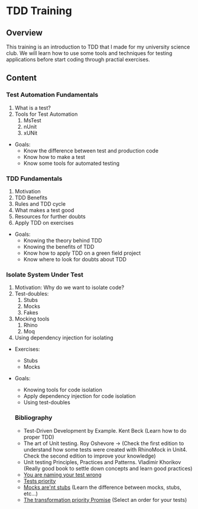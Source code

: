 
# TDD Training
## Overview

This training is an introduction to TDD that I made for my university science club.
We will learn how to use some tools and techniques
for testing applications before start coding through practial exercises.

## Content
### Test Automation Fundamentals

1. What is a test?
2. Tools for Test Automation
   1. MsTest
   2. nUnit
   3. xUNit

- Goals:
  - Know the difference between test and production code
  - Know how to make a test
  - Know some tools for automated testing

### TDD Fundamentals
1. Motivation
2. TDD Benefits
3. Rules and TDD cycle
4. What makes a test good
5. Resources for further doubts
6. Apply TDD on exercises

- Goals:
  - Knowing the theory behind TDD
  - Knowing the benefits of TDD
  - Know how to apply TDD on a green field project
  - Know where to look for doubts about TDD

### Isolate System Under Test
1. Motivation: Why do we want to isolate code?
2. Test-doubles:
   1. Stubs
   2. Mocks
   3. Fakes
3. Mocking tools
   1. Rhino
   2. Moq
4. Using dependency injection for isolating

- Exercises:
  - Stubs
  - Mocks

- Goals:
    - Knowing tools for code isolation
    - Apply dependency injection for code isolation
    - Using test-doubles


  ### Bibliography
  - Test-Driven Development by Example. Kent Beck (Learn how to do proper TDD)
  - The art of Unit testing. Roy Oshevore -> (Check the first edition to understand how some tests were created with RhinoMock in Unit4. Check the second edition to improve your knowledge)
  - Unit testing Principles, Practices and Patterns. Vladimir Khorikov  (Really good book to settle down concepts and learn good practices)
  - [You are naming your test wrong](https://enterprisecraftsmanship.com/posts/you-naming-tests-wrong/)
  - [Tests priority](https://blog.cleancoder.com/uncle-bob/2013/05/27/TheTransformationPriorityPremise.html)
  - [Mocks are'nt stubs](https://martinfowler.com/articles/mocksArentStubs.html) (Learn the difference between mocks, stubs, etc...)
  - [The transformation priority Promise](https://blog.cleancoder.com/uncle-bob/2013/05/27/TheTransformationPriorityPremise.html) (Select an order for your tests)